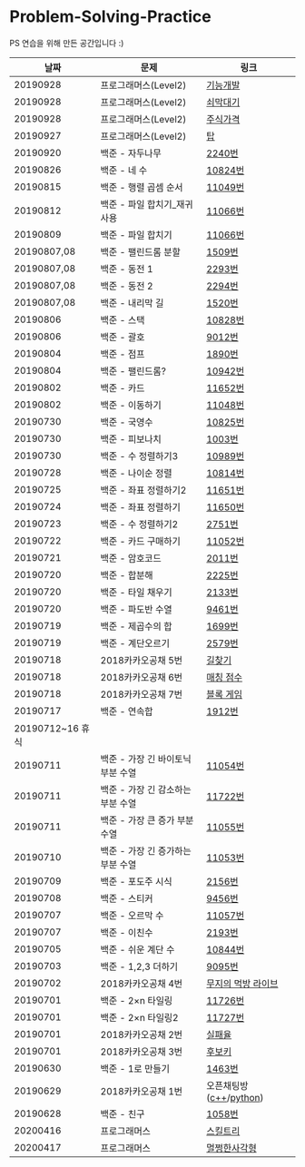 # Problem-Solving-Practice
PS 연습을 위해 만든 공간입니다 :)<br>

|날짜|문제|링크
|--|------|--|
|20190928|프로그래머스(Level2)|<a href="https://hoy.kr/FlbTz">기능개발</a>|
|20190928|프로그래머스(Level2)|<a href="https://hoy.kr/cP4lZ">쇠막대기</a>|
|20190928|프로그래머스(Level2)|<a href="https://hoy.kr/JukbE">주식가격</a>|
|20190927|프로그래머스(Level2)|<a href="http://bitly.kr/i9vXOIe">탑</a>|
|20190920|백준 - 자두나무|<a href="http://bitly.kr/R9hUoT6" target="_blank">2240번</a>|
|20190826|백준 - 네 수|<a href="http://bitly.kr/luhdVgF" target="_blank">10824번</a>|
|20190815|백준 - 행렬 곱셈 순서|<a href="http://bitly.kr/y1SFHsn">11049번</a>|
|20190812|백준 - 파일 합치기_재귀사용|<a href="http://bitly.kr/2laQOV1">11066번</a>|
|20190809|백준 - 파일 합치기|<a href="http://bitly.kr/Psrw3LB">11066번</a>|
|20190807,08|백준 - 팰린드롬 분할|<a href="http://bitly.kr/x4ZdaMb">1509번</a>|
|20190807,08|백준 - 동전 1|<a href="http://bitly.kr/QUKyI00">2293번</a>|
|20190807,08|백준 - 동전 2|<a href="http://bitly.kr/hgkcLLt">2294번</a>|
|20190807,08|백준 - 내리막 길|<a href="http://bitly.kr/IIdV7fC">1520번</a>|
|20190806|백준 - 스택|<a href="http://bitly.kr/uZcWSVO">10828번</a>|
|20190806|백준 - 괄호|<a href="http://bitly.kr/JwWbqV9">9012번</a>|
|20190804|백준 - 점프|<a href="http://bitly.kr/hoDiQJG">1890번</a>|
|20190804|백준 - 팰린드롬?|<a href="http://bitly.kr/vc2L6uk">10942번</a>|
|20190802|백준 - 카드|<a href="http://bitly.kr/Y45uQKB">11652번</a>|
|20190802|백준 - 이동하기|<a href="http://bitly.kr/Dhwpjq7">11048번</a>|
|20190730|백준 - 국영수|<a href="http://bitly.kr/KGMhlc3">10825번</a>|
|20190730|백준 - 피보나치|<a href="http://bitly.kr/I3vYHlb">1003번</a>|
|20190730|백준 - 수 정렬하기3|<a href="http://bitly.kr/uoaYPS3">10989번</a>|
|20190728|백준 - 나이순 정렬|<a href="http://bitly.kr/IMsl61F">10814번</a>|
|20190725|백준 - 좌표 정렬하기2|<a href="http://bitly.kr/NpqQf4I">11651번</a>|
|20190724|백준 - 좌표 정렬하기|<a href="http://bitly.kr/McxpxAg">11650번</a>|
|20190723|백준 - 수 정렬하기2|<a href="http://bitly.kr/yNeHKmW">2751번</a>|
|20190722|백준 - 카드 구매하기|<a href="http://bitly.kr/pV7nvjv">11052번</a>|
|20190721|백준 - 암호코드|<a href="http://bitly.kr/yxefQHq">2011번</a>|
|20190720|백준 - 합분해|<a href="http://bitly.kr/tgIL7xR">2225번</a>|
|20190720|백준 - 타일 채우기|<a href="http://bitly.kr/BYNzwYi">2133번</a>|
|20190720|백준 - 파도반 수열|<a href="http://bitly.kr/NNovabO">9461번</a>|
|20190719|백준 - 제곱수의 합|<a href="http://bitly.kr/cI0VxDB">1699번</a>|
|20190719|백준 - 계단오르기|<a href="http://bitly.kr/FIDwNJG">2579번</a>|
|20190718|2018카카오공채 5번|<a href="http://bitly.kr/GkbiQt2">길찾기</a>|
|20190718|2018카카오공채 6번|<a href="http://bitly.kr/2xe28f7">매칭 점수</a>|
|20190718|2018카카오공채 7번|<a href="http://bitly.kr/p5wyqoE">블록 게임</a>|
|20190717|백준 - 연속합|<a href="http://bitly.kr/5nnjC0p">1912번</a>|
|20190712~16 휴식|
|20190711|백준 - 가장 긴 바이토닉 부분 수열|<a href="http://bitly.kr/i5QKJkA">11054번</a>|
|20190711|백준 - 가장 긴 감소하는 부분 수열|<a href="http://bitly.kr/n6ZRob">11722번</a>|
|20190711|백준 - 가장 큰 증가 부분 수열|<a href="http://bitly.kr/ByqdYrE">11055번</a>|
|20190710|백준 - 가장 긴 증가하는 부분 수열|<a href="http://bitly.kr/cq93e3t">11053번</a>|
|20190709|백준 - 포도주 시식|<a href="http://bitly.kr/C55xxlQ">2156번</a>|
|20190708|백준 - 스티커|<a href="http://bitly.kr/PjZBVhR">9456번</a>|
|20190707|백준 - 오르막 수|<a href="http://bitly.kr/6md0enY">11057번</a>|
|20190707|백준 - 이친수|<a href="http://bitly.kr/B0XByAX">2193번</a>|
|20190705|백준 - 쉬운 계단 수|<a href="http://bitly.kr/gkH2obQ">10844번</a>|
|20190703|백준 - 1,2,3 더하기|<a href="http://bitly.kr/v3SBzKc">9095번</a>|
|20190702|2018카카오공채 4번|<a href="http://bitly.kr/sGuDBir">무지의 먹방 라이브</a>|
|20190701|백준 - 2×n 타일링|<a href="http://bitly.kr/ywdP7Sw">11726번</a>|
|20190701|백준 - 2×n 타일링2|<a href="http://bitly.kr/bt9QUwb">11727번</a>|
|20190701|2018카카오공채 2번|<a href="http://bitly.kr/e8P9J50">실패율|
|20190701|2018카카오공채 3번|<a href="http://bitly.kr/5P5TKEE">후보키|
|20190630|백준 - 1로 만들기|<a href="http://bitly.kr/OQTNfpJ">1463번</a>|
|20190629|2018카카오공채 1번|오픈채팅방(<a href="http://bitly.kr/LFsHe5O">c++</a>/<a href="http://bitly.kr/2aIR9Qu">python</a>)|
|20190628|백준 - 친구|<a href="http://bitly.kr/e37aujn">1058번</a>|
|20200416|프로그래머스|<a href="http://bitly.kr/1DMdELZc">스킬트리</a>|
|20200417|프로그래머스|<a href="http://bitly.kr/xWijP1S5A">멀쩡한사각형</a>|
